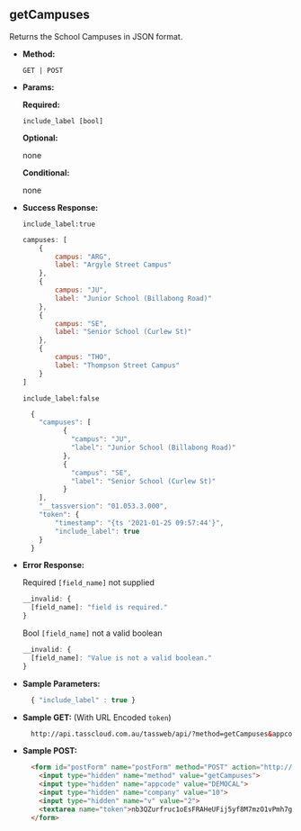 **getCampuses**
----
  Returns the School Campuses in JSON format.

* **Method:**

  `GET | POST`
  
*  **Params:**

   **Required:**
 
   `include_label [bool]`
   
   **Optional:**
 
   none

   **Conditional:**

   none

* **Success Response:**
    
    `include_label:true`

    ```javascript
    campuses: [
        {
            campus: "ARG",
            label: "Argyle Street Campus"
        },
        {
            campus: "JU",
            label: "Junior School (Billabong Road)"
        },
        {
            campus: "SE",
            label: "Senior School (Curlew St)"
        },
        {
            campus: "THO",
            label: "Thompson Street Campus"
        }
    ]
  ```

  `include_label:false`

    ```javascript
      {
        "campuses": [
              {
                "campus": "JU",
                "label": "Junior School (Billabong Road)"
              },
              {
                "campus": "SE",
                "label": "Senior School (Curlew St)"
              }
        ],
        "__tassversion": "01.053.3.000",
        "token": {
            "timestamp": "{ts '2021-01-25 09:57:44'}",
            "include_label": true
        }
      }
  ```
 
* **Error Response:**

    Required `[field_name]` not supplied
    ```javascript
    __invalid: {
      [field_name]: "field is required."
    }
    ```
    
    Bool `[field_name]` not a valid boolean
    ```javascript
    __invalid: {
      [field_name]: "Value is not a valid boolean."
    }
    ```
    
* **Sample Parameters:**

  ```javascript
    { "include_label" : true }
  ```

* **Sample GET:** (With URL Encoded `token`)

  ```HTML
    http://api.tasscloud.com.au/tassweb/api/?method=getCampuses&appcode=DEMOCAL&company=10&v=2&token=nb3QZurfruc1oEsFRAHeUFij5yf8M7mzO1vPmh7giNc%3D
  ```
  
* **Sample POST:**

  ```HTML
    <form id="postForm" name="postForm" method="POST" action="http://api.tasscloud.com.au/tassweb/api/">
      <input type="hidden" name="method" value="getCampuses">
      <input type="hidden" name="appcode" value="DEMOCAL">
      <input type="hidden" name="company" value="10">
      <input type="hidden" name="v" value="2">
      <textarea name="token">nb3QZurfruc1oEsFRAHeUFij5yf8M7mzO1vPmh7giNc=</textarea>
    </form>
  ```
